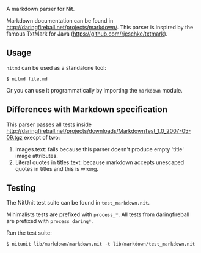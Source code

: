 A markdown parser for Nit.

Markdown documentation can be found in http://daringfireball.net/projects/markdown/.
This parser is inspired by the famous TxtMark for Java (https://github.com/rjeschke/txtmark).

## Usage

`nitmd` can be used as a standalone tool:

	$ nitmd file.md

Or you can use it programmatically by importing the `markdown` module.

## Differences with Markdown specification

This parser passes all tests inside http://daringfireball.net/projects/downloads/MarkdownTest_1.0_2007-05-09.tgz execpt of two:

1. Images.text: fails because this parser doesn't produce empty 'title' image attributes.
2. Literal quotes in titles.text: because markdown accepts unescaped quotes in titles and this is wrong.

## Testing

The NitUnit test suite can be found in `test_markdown.nit`.

Minimalists tests are prefixed with `process_*`. All tests from daringfireball are prefixed with `process_daring*`.

Run the test suite:

	$ nitunit lib/markdown/markdown.nit -t lib/markdown/test_markdown.nit
